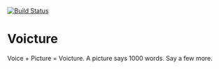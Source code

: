 [![Build Status](https://www.bitrise.io/app/19b548aa5ecb56a9/status.svg?token=ORYHNymyMAm-j2XhPbmjdQ&branch=master)](https://www.bitrise.io/app/19b548aa5ecb56a9)
# Voicture
Voice + Picture = Voicture. A picture says 1000 words. Say a few more.

